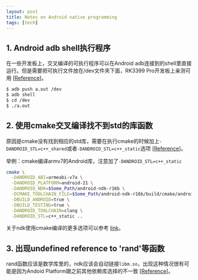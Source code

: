 ```yaml
---
layout: post
title: Notes on Android native programming
tags: [tech]
---
```


## 1. Android adb shell执行程序

在一些开发板上，交叉编译的可执行程序可以在Android adb连接到的shell里直接运行。但是需要把可执行文件放在/dev文件夹下面，RK3399 Pro开发板上亲测可用 [[Reference](https://blog.csdn.net/wlwh90/article/details/45561679)]。

```bash
$ adb push a.out /dev
$ adb shell
$ cd /dev
$ ./a.out
```

## 2. 使用cmake交叉编译找不到std的库函数

原因是cmake没有找到相应的std库，需要在执行cmake的时候加上`-DANDROID_STL=c++_shared`或者`-DANDROID_STL=c++_static`选项 [[Reference](https://stackoverflow.com/questions/41603049/error-no-member-named-to-string-in-namespace-std-did-you-mean-tostring)]。

举例：cmake编译armv7的Android库，注意加了`-DANDROID_STL=c++_static`

```bash
cmake \
  -DANDROID_ABI=armeabi-v7a \
  -DANDROID_PLATFORM=android-21 \
  -DANDROID_NDK=$Some_Path/android-ndk-r16b \
  -DCMAKE_TOOLCHAIN_FILE=$Some_Path/android-ndk-r16b/build/cmake/android.toolchain.cmake \
  -DBUILD_ANDROID=true \
  -DBUILD_TESTING=true \
  -DANDROID_TOOLCHAIN=clang \
  -DANDROID_STL=c++_static ..
```

关于ndk使用cmake编译的更多选项可以参考 [link](https://developer.android.com/ndk/guides/cmake.html#variables)。

## 3. 出现undefined reference to 'rand'等函数

rand函数应该是数学库里的，ndk应该会自动链接`libm.so`，出现这种情况很有可能是因为Andoid Platform跟之前其他依赖库选择的不一致 [[Reference](https://www.cnblogs.com/yuandaozhe/p/5892118.html)]。